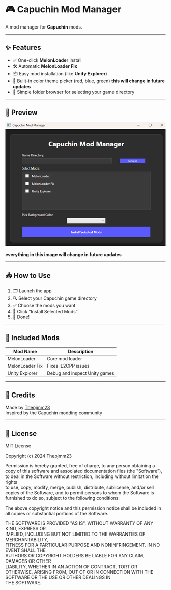 # 🎮 Capuchin Mod Manager

A mod manager for **Capuchin** mods.

---

## ✨ Features

- ✅ One-click **MelonLoader** install
- 🛠️ Automatic **MelonLoader Fix**
- 📦 Easy mod installation (like **Unity Explorer**)
- 🎨 Built-in color theme picker (red, blue, green) **this will change in future updates**
- 📁 Simple folder browser for selecting your game directory

---

## 📸 Preview

![Capuchin Mod Manager UI](https://github.com/Thepjmm23/Capuchin-Mod-Manager/blob/main/image.png?raw=true)

**everything in this image will change in future updates**

---

## 📥 How to Use

1. 🗂️ Launch the app  
2. 🔍 Select your Capuchin game directory  
3. ✅ Choose the mods you want  
4. 🚀 Click “Install Selected Mods”  
5. 🎉 Done!

---

## 🧩 Included Mods

| Mod Name         | Description                                |
|------------------|--------------------------------------------|
| MelonLoader      | Core mod loader                            |
| MelonLoader Fix  | Fixes IL2CPP issues                        |
| Unity Explorer   | Debug and inspect Unity games              |

---

## 🧠 Credits

Made by [Thepjmm23](https://github.com/Thepjmm23)  
Inspired by the Capuchin modding community 

---

## 📄 License

MIT License

Copyright (c) 2024 Thepjmm23

Permission is hereby granted, free of charge, to any person obtaining a copy
of this software and associated documentation files (the "Software"), to deal
in the Software without restriction, including without limitation the rights  
to use, copy, modify, merge, publish, distribute, sublicense, and/or sell      
copies of the Software, and to permit persons to whom the Software is         
furnished to do so, subject to the following conditions:                       

The above copyright notice and this permission notice shall be included in    
all copies or substantial portions of the Software.                           

THE SOFTWARE IS PROVIDED "AS IS", WITHOUT WARRANTY OF ANY KIND, EXPRESS OR    
IMPLIED, INCLUDING BUT NOT LIMITED TO THE WARRANTIES OF MERCHANTABILITY,      
FITNESS FOR A PARTICULAR PURPOSE AND NONINFRINGEMENT. IN NO EVENT SHALL THE   
AUTHORS OR COPYRIGHT HOLDERS BE LIABLE FOR ANY CLAIM, DAMAGES OR OTHER        
LIABILITY, WHETHER IN AN ACTION OF CONTRACT, TORT OR OTHERWISE, ARISING FROM, 
OUT OF OR IN CONNECTION WITH THE SOFTWARE OR THE USE OR OTHER DEALINGS IN     
THE SOFTWARE.
